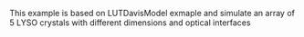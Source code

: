 This example is based on LUTDavisModel exmaple and simulate an array of 5 LYSO crystals with different dimensions and optical interfaces
